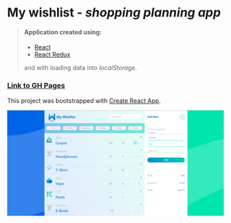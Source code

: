 # **My wishlist** - *shopping planning app*

> #### Application created using:
> 
> - [React](https://reactjs.org/)
> - [React Redux](https://react-redux.js.org/)
> 
> and with loading data into *localStorage*.

### [Link to GH Pages](http://miaraylight.github.io/myWishListCalculator)

This project was bootstrapped with [Create React App](https://github.com/facebook/create-react-app).

![](public/images/Screenshot.png)